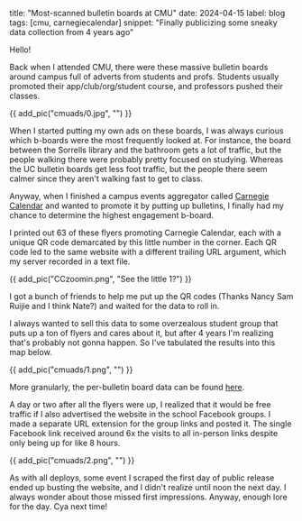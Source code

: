 title: "Most-scanned bulletin boards at CMU"
date: 2024-04-15
label: blog
tags: [cmu, carnegiecalendar]
snippet: "Finally publicizing some sneaky data collection from 4 years ago"

Hello!

Back when I attended CMU, there were these massive bulletin boards around campus full of adverts from students and profs. Students usually promoted their app/club/org/student course, and professors pushed their classes.

{{ add_pic("cmuads/0.jpg", "") }}

When I started putting my own ads on these boards, I was always curious which b-boards were the most frequently looked at. For instance, the board between the Sorrells library and the bathroom gets a lot of traffic, but the people walking there were probably pretty focused on studying. Whereas the UC bulletin boards get less foot traffic, but the people there seem calmer since they aren't walking fast to get to class.

Anyway, when I finished a campus events aggregator called [Carnegie Calendar](../../projects/carnegiecalendar) and wanted to promote it by putting up bulletins, I finally had my chance to determine the highest engagement b-board.

I printed out 63 of these flyers promoting Carnegie Calendar, each with a unique QR code demarcated by this little number in the corner. Each QR code led to the same website with a different trailing URL argument, which my server recorded in a text file. 


{{ add_pic("CCzoomin.png", "See the little 1?") }}

I got a bunch of friends to help me put up the QR codes (Thanks Nancy Sam Ruijie and I think Nate?) and waited for the data to roll in.

I always wanted to sell this data to some overzealous student group that puts up a ton of flyers and cares about it, but after 4 years I'm realizing that's probably not gonna happen. So I've tabulated the results into this map below.

{{ add_pic("cmuads/1.png", "") }}

More granularly, the per-bulletin board data can be found [here](https://docs.google.com/spreadsheets/d/1T-BplbYhJhCCI-hyfR-BIS-O5AUM7uf--s4L8abqz_0/edit#gid=1010815453).

A day or two after all the flyers were up, I realized that it would be free traffic if I also advertised the website in the school Facebook groups. I made a separate URL extension for the group links and posted it. The single Facebook link received around 6x the visits to all in-person links despite only being up for like 8 hours. 

{{ add_pic("cmuads/2.png", "") }}

As with all deploys, some event I scraped the first day of public release ended up busting the website, and I didn't realize until noon the next day. I always wonder about those missed first impressions. Anyway, enough lore for the day. Cya next time!

